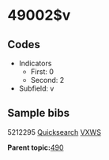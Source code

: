 # 49002$v

## Codes

-   Indicators
    -   First: 0
    -   Second: 2
-   Subfield: v

## Sample bibs

5212295 [Quicksearch](https://search.library.yale.edu/catalog/5212295) [VXWS](http://prodorbis.library.yale.edu:7014/vxws/GetHoldingsService?bibId=5212295)

**Parent topic:**[490](../../tags/490/490.md)

